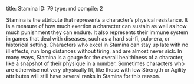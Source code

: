 title:          Stamina
ID:             79
type:           md
compile:        2


Stamina is the attribute that represents a character’s physical resistance. It is a measure of how much exertion a character can sustain as well as how much punishment they can endure. It also represents their immune system in games that deal with diseases, such as a hard sci-fi, pulp-era, or historical setting. Characters who excel in Stamina can stay up late with no ill effects, run long distances without tiring, and are almost never sick. In many ways, Stamina is a gauge for the overall healthiness of a character, like a snapshot of their physique in a number. Sometimes characters who are otherwise not very physically fit, like those with low Strength or Agility attributes will still have several ranks in Stamina for this reason.